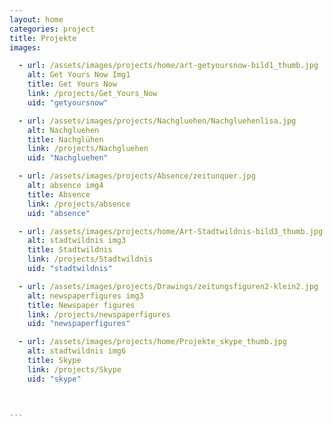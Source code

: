 ```yaml
---
layout: home
categories: project
title: Projekte
images:

  - url: /assets/images/projects/home/art-getyoursnow-bild1_thumb.jpg
    alt: Get Yours Now Img1
    title: Get Yours Now
    link: /projects/Get_Yours_Now
    uid: "getyoursnow"

  - url: /assets/images/projects/Nachgluehen/Nachgluehenlisa.jpg
    alt: Nachgluehen
    title: Nachglühen
    link: /projects/Nachgluehen
    uid: "Nachgluehen"

  - url: /assets/images/projects/Absence/zeitunquer.jpg
    alt: absence img4
    title: Absence
    link: /projects/absence
    uid: "absence"

  - url: /assets/images/projects/home/Art-Stadtwildnis-bild3_thumb.jpg
    alt: stadtwildnis img3
    title: Stadtwildnis
    link: /projects/Stadtwildnis
    uid: "stadtwildnis"

  - url: /assets/images/projects/Drawings/zeitungsfiguren2-klein2.jpg
    alt: newspaperfigures img3
    title: Newspaper figures
    link: /projects/newspaperfigures
    uid: "newspaperfigures"

  - url: /assets/images/projects/home/Projekte_skype_thumb.jpg
    alt: stadtwildnis img6
    title: Skype
    link: /projects/Skype
    uid: "skype"



---
```

